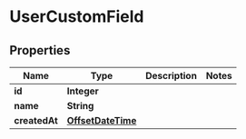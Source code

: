 
# UserCustomField

## Properties
Name | Type | Description | Notes
------------ | ------------- | ------------- | -------------
**id** | **Integer** |  | 
**name** | **String** |  | 
**createdAt** | [**OffsetDateTime**](OffsetDateTime.md) |  | 



